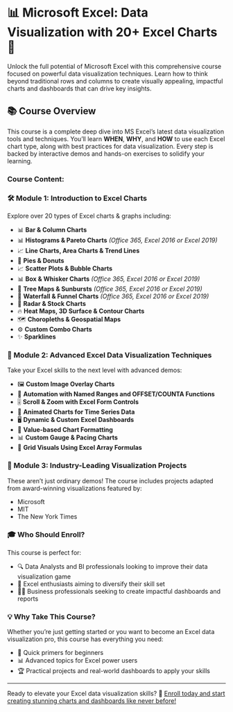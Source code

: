 # 📊 Microsoft Excel: Data Visualization with 20+ Excel Charts 🚀

Unlock the full potential of Microsoft Excel with this comprehensive course focused on powerful data visualization techniques. Learn how to think beyond traditional rows and columns to create visually appealing, impactful charts and dashboards that can drive key insights.

## 📚 Course Overview

This course is a complete deep dive into MS Excel’s latest data visualization tools and techniques. You’ll learn **WHEN**, **WHY**, and **HOW** to use each Excel chart type, along with best practices for data visualization. Every step is backed by interactive demos and hands-on exercises to solidify your learning.

### Course Content:

### 🛠️ Module 1: Introduction to Excel Charts
Explore over 20 types of Excel charts & graphs including:
- 📊 **Bar & Column Charts**
- 📊 **Histograms & Pareto Charts** *(Office 365, Excel 2016 or Excel 2019)*
- 📈 **Line Charts, Area Charts & Trend Lines**
- 🥧 **Pies & Donuts**
- 📈 **Scatter Plots & Bubble Charts**
- 📊 **Box & Whisker Charts** *(Office 365, Excel 2016 or Excel 2019)*
- 🌳 **Tree Maps & Sunbursts** *(Office 365, Excel 2016 or Excel 2019)*
- 🌊 **Waterfall & Funnel Charts** *(Office 365, Excel 2016 or Excel 2019)*
- 📡 **Radar & Stock Charts**
- 🔥 **Heat Maps, 3D Surface & Contour Charts**
- 🗺️ **Choropleths & Geospatial Maps**
- ⚙️ **Custom Combo Charts**
- ✨ **Sparklines**

### 🚀 Module 2: Advanced Excel Data Visualization Techniques
Take your Excel skills to the next level with advanced demos:
- 🖼️ **Custom Image Overlay Charts**
- 🔄 **Automation with Named Ranges and OFFSET/COUNTA Functions**
- 🎚️ **Scroll & Zoom with Excel Form Controls**
- 🎥 **Animated Charts for Time Series Data**
- 🖥️ **Dynamic & Custom Excel Dashboards**
- 🎨 **Value-based Chart Formatting**
- 📊 **Custom Gauge & Pacing Charts**
- 📐 **Grid Visuals Using Excel Array Formulas**

### 🌟 Module 3: Industry-Leading Visualization Projects
These aren’t just ordinary demos! The course includes projects adapted from award-winning visualizations featured by:
- Microsoft
- MIT
- The New York Times

### 🎓 Who Should Enroll?
This course is perfect for:
- 🔍 Data Analysts and BI professionals looking to improve their data visualization game
- 🎯 Excel enthusiasts aiming to diversify their skill set
- 🧑‍💻 Business professionals seeking to create impactful dashboards and reports

### 💡 Why Take This Course?
Whether you’re just getting started or you want to become an Excel data visualization pro, this course has everything you need:
- 🚀 Quick primers for beginners
- 📊 Advanced topics for Excel power users
- 🏆 Practical projects and real-world dashboards to apply your skills

---

Ready to elevate your Excel data visualization skills? 🎯 [Enroll today and start creating stunning charts and dashboards like never before!](https://www.udemy.com/course/advanced-excel-charts-graphs/?couponCode=SKILLS4SALEA)
